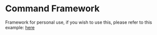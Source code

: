 # Command Framework

Framework for personal use, if you wish to use this, please refer to this example:
<a href='https://github.com/skipdevelopment'>here</a>
